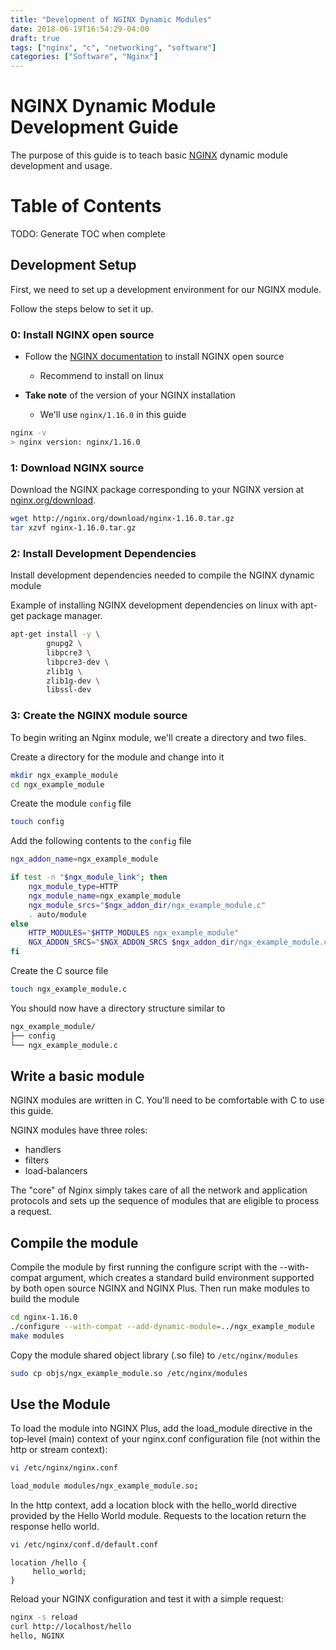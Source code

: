 ```yaml
---
title: "Development of NGINX Dynamic Modules"
date: 2018-06-19T16:54:29-04:00
draft: true
tags: ["nginx", "c", "networking", "software"]
categories: ["Software", "Nginx"]
---
```


# NGINX Dynamic Module Development Guide

The purpose of this guide is to teach basic [NGINX](https://www.nginx.com/) dynamic module development and usage.

# Table of Contents
TODO: Generate TOC when complete

## Development Setup

First, we need to set up a development environment for our NGINX module. 

Follow the steps below to set it up.

### 0: Install NGINX open source

- Follow the [NGINX documentation](https://docs.nginx.com/nginx/admin-guide/installing-nginx/installing-nginx-open-source/) 
to install NGINX open source
    - Recommend to install on linux

- **Take note** of the version of your NGINX installation
    - We'll use `nginx/1.16.0` in this guide

```bash
nginx -v
> nginx version: nginx/1.16.0
```

### 1: Download NGINX source

Download the NGINX package corresponding to your NGINX version at [nginx.org/download](nginx.org/download).

```bash
wget http://nginx.org/download/nginx-1.16.0.tar.gz
tar xzvf nginx-1.16.0.tar.gz
```

### 2: Install Development Dependencies

Install development dependencies needed to compile the NGINX dynamic module

Example of installing NGINX development dependencies on linux with apt-get package manager.
```bash
apt-get install -y \
        gnupg2 \
        libpcre3 \
        libpcre3-dev \
        zlib1g \
        zlib1g-dev \
        libssl-dev
```

### 3: Create the NGINX module source

To begin writing an Nginx module, we'll create a directory and two files.

Create a directory for the module and change into it
```bash
mkdir ngx_example_module
cd ngx_example_module
```

Create the module `config` file
```bash
touch config
```

Add the following contents to the `config` file
```bash
ngx_addon_name=ngx_example_module

if test -n "$ngx_module_link"; then
    ngx_module_type=HTTP
    ngx_module_name=ngx_example_module
    ngx_module_srcs="$ngx_addon_dir/ngx_example_module.c"
    . auto/module
else
    HTTP_MODULES="$HTTP_MODULES ngx_example_module"
    NGX_ADDON_SRCS="$NGX_ADDON_SRCS $ngx_addon_dir/ngx_example_module.c"
fi
```

Create the C source file
```bash
touch ngx_example_module.c
```

You should now have a directory structure similar to
```bash
ngx_example_module/
├── config
└── ngx_example_module.c
```

## Write a basic module

NGINX modules are written in C. You'll need to be comfortable with C to use this guide.

NGINX modules have three roles:
- handlers
- filters
- load-balancers

The "core" of Nginx simply takes care of all the network and application protocols and sets up the sequence of modules that are eligible to process a request.



## Compile the module

Compile the module by first running the configure script with the --with-compat argument, which creates a standard 
build environment supported by both open source NGINX and NGINX Plus. Then run make modules to build the module
```bash
cd nginx-1.16.0
./configure --with-compat --add-dynamic-module=../ngx_example_module
make modules
```

Copy the module shared object library (.so file) to `/etc/nginx/modules`
```bash
sudo cp objs/ngx_example_module.so /etc/nginx/modules
```

## Use the Module
To load the module into NGINX Plus, add the load_module directive in the top‑level (main) context of your nginx.conf 
configuration file (not within the http or stream context):

```bash
vi /etc/nginx/nginx.conf
```

```bash
load_module modules/ngx_example_module.so;
```

In the http context, add a location block with the hello_world directive provided by the Hello World module. 
Requests to the location return the response hello world.

```bash
vi /etc/nginx/conf.d/default.conf
```

```text
location /hello {
     hello_world;
}
```

Reload your NGINX configuration and test it with a simple request:
```bash
nginx -s reload
curl http://localhost/hello
hello, NGINX
```
